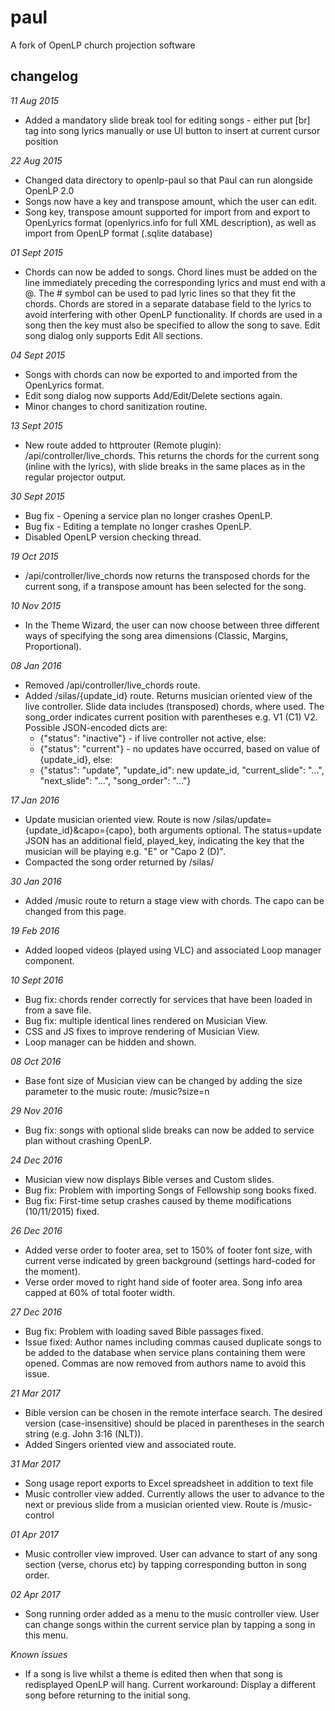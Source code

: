 # paul
A fork of OpenLP church projection software

## changelog
*11 Aug 2015*
* Added a mandatory slide break tool for editing songs - either put [br] tag into song lyrics manually or use UI button to insert at current cursor position

*22 Aug 2015*
* Changed data directory to openlp-paul so that Paul can run alongside OpenLP 2.0
* Songs now have a key and transpose amount, which the user can edit.
* Song key, transpose amount supported for import from and export to OpenLyrics format (openlyrics.info for full XML description), as well as import from OpenLP format (.sqlite database)

*01 Sept 2015*
* Chords can now be added to songs.  Chord lines must be added on the line immediately preceding the corresponding lyrics and must end with a @.  The # symbol can be used to pad lyric lines so that they fit the chords.  Chords are stored in a separate database field to the lyrics to avoid interfering with other OpenLP functionality.  If chords are used in a song then the key must also be specified to allow the song to save.  Edit song dialog only supports Edit All sections.

*04 Sept 2015*
* Songs with chords can now be exported to and imported from the OpenLyrics format.
* Edit song dialog now supports Add/Edit/Delete sections again.
* Minor changes to chord sanitization routine.

*13 Sept 2015*
* New route added to httprouter (Remote plugin): /api/controller/live_chords.  This returns the chords for the current song (inline with the lyrics), with slide breaks in the same places as in the regular projector output.

*30 Sept 2015*
* Bug fix - Opening a service plan no longer crashes OpenLP.
* Bug fix - Editing a template no longer crashes OpenLP.
* Disabled OpenLP version checking thread.

*19 Oct 2015*
* /api/controller/live_chords now returns the transposed chords for the current song, if a transpose amount has been selected for the song.

*10 Nov 2015*
* In the Theme Wizard, the user can now choose between three different ways of specifying the song area dimensions (Classic, Margins, Proportional).

*08 Jan 2016*
* Removed /api/controller/live_chords route.
* Added /silas/{update_id} route.  Returns musician oriented view of the live controller.  Slide data includes (transposed) chords, where used.  The song_order indicates current position with parentheses e.g. V1 (C1) V2.  Possible JSON-encoded dicts are:
  * {"status": "inactive"} - if live controller not active, else:
  * {"status": "current"} - no updates have occurred, based on value of {update_id}, else:
  * {"status": "update", "update_id": new update_id, "current_slide": "...", "next_slide": "...", "song_order": "..."}

*17 Jan 2016*
* Update musician oriented view.  Route is now /silas/update={update_id}&capo={capo}, both arguments optional.  The status=update JSON has an additional field, played_key, indicating the key that the musician will be playing e.g. "E" or "Capo 2 (D)".
* Compacted the song order returned by /silas/

*30 Jan 2016*
* Added /music route to return a stage view with chords.  The capo can be changed from this page.

*19 Feb 2016*
* Added looped videos (played using VLC) and associated Loop manager component.

*10 Sept 2016*
* Bug fix: chords render correctly for services that have been loaded in from a save file.
* Bug fix: multiple identical lines rendered on Musician View.
* CSS and JS fixes to improve rendering of Musician View.
* Loop manager can be hidden and shown.

*08 Oct 2016*
* Base font size of Musician view can be changed by adding the size parameter to the music route: /music?size=n

*29 Nov 2016*
* Bug fix: songs with optional slide breaks can now be added to service plan without crashing OpenLP.

*24 Dec 2016*
* Musician view now displays Bible verses and Custom slides.
* Bug fix: Problem with importing Songs of Fellowship song books fixed.
* Bug fix: First-time setup crashes caused by theme modifications (10/11/2015) fixed.

*26 Dec 2016*
* Added verse order to footer area, set to 150% of footer font size, with current verse indicated by green background (settings hard-coded for the moment).
* Verse order moved to right hand side of footer area.  Song info area capped at 60% of total footer width.

*27 Dec 2016*
* Bug fix: Problem with loading saved Bible passages fixed.
* Issue fixed: Author names including commas caused duplicate songs to be added to the database when service plans containing them were opened.  Commas are now removed from authors name to avoid this issue.

*21 Mar 2017*
* Bible version can be chosen in the remote interface search.  The desired version (case-insensitive) should be placed in parentheses in the search string (e.g. John 3:16 (NLT)).
* Added Singers oriented view and associated route.

*31 Mar 2017*
* Song usage report exports to Excel spreadsheet in addition to text file
* Music controller view added.  Currently allows the user to advance to the next or previous slide from a musician oriented view.  Route is /music-control

*01 Apr 2017*
* Music controller view improved. User can advance to start of any song section (verse, chorus etc) by tapping corresponding button in song order.

*02 Apr 2017*
* Song running order added as a menu to the music controller view. User can change songs within the current service plan by tapping a song in this menu.

*Known issues*
* If a song is live whilst a theme is edited then when that song is redisplayed OpenLP will hang.  Current workaround:  Display a different song before returning to the initial song.

